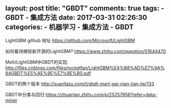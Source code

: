 layout: post
title: "GBDT"
comments: true
tags:
	- GBDT
	- 集成方法
date:  2017-03-31 02:26:30
categories:
    - 机器学习
    - 集成方法
    - GBDT
---

LightGBM github 地址 <https://github.com/Microsoft/LightGBM>

如何看待微软新开源的LightGBM? <https://www.zhihu.com/question/51644470>

Melt/LightGBM中GBDT的实现: <http://files.cnblogs.com/files/rocketfan/LightGBM%E4%B8%AD%E7%9A%84GBDT%E5%AE%9E%E7%8E%B0.pdf>

GBDT的两个版本 <http://suanfazu.com/t/gbdt-mart-gai-nian-jian-jie/133>

GBDT中分类与回归 <https://zhuanlan.zhihu.com/p/25257856?refer=data-miner>